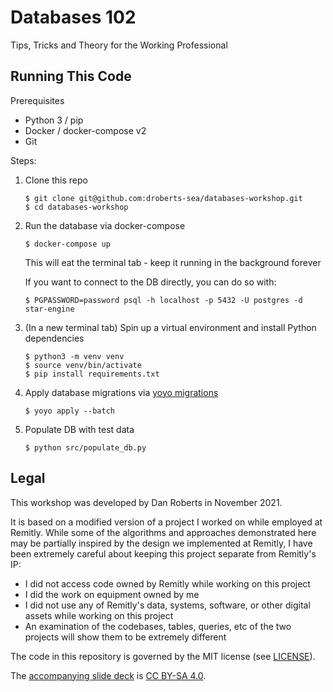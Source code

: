 # Databases 102

Tips, Tricks and Theory for the Working Professional

## Running This Code

Prerequisites

- Python 3 / pip
- Docker / docker-compose v2
- Git

Steps:

1. Clone this repo

    ```
    $ git clone git@github.com:droberts-sea/databases-workshop.git
    $ cd databases-workshop
    ```

1. Run the database via docker-compose

    ```
    $ docker-compose up
    ```

    This will eat the terminal tab - keep it running in the background forever

    If you want to connect to the DB directly, you can do so with:

    ```
    $ PGPASSWORD=password psql -h localhost -p 5432 -U postgres -d star-engine
    ```

1. (In a new terminal tab) Spin up a virtual environment and install Python dependencies

    ```
    $ python3 -m venv venv
    $ source venv/bin/activate
    $ pip install requirements.txt
    ```

1. Apply database migrations via [yoyo migrations](https://ollycope.com/software/yoyo/latest/)

    ```
    $ yoyo apply --batch
    ```

1. Populate DB with test data

    ```
    $ python src/populate_db.py
    ```

## Legal

This workshop was developed by Dan Roberts in November 2021.

It is based on a modified version of a project I worked on while employed at Remitly. While some of the algorithms and approaches demonstrated here may be partially inspired by the design we implemented at Remitly, I have been extremely careful about keeping this project separate from Remitly's IP:

- I did not access code owned by Remitly while working on this project
- I did the work on equipment owned by me
- I did not use any of Remitly's data, systems, software, or other digital assets while working on this project
- An examination of the codebases, tables, queries, etc of the two projects will show them to be extremely different

The code in this repository is governed by the MIT license (see [LICENSE](./LICENSE)).

The [accompanying slide deck](https://docs.google.com/presentation/d/1pYIafgco8wUiHcvu7AhHHaOo8Q1GdbmpRPG641uyhJ0) is [CC BY-SA 4.0](https://creativecommons.org/licenses/by-sa/4.0/).
